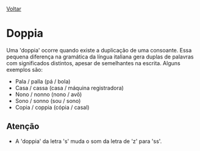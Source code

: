 [Voltar](./index.md)

# Doppia

Uma 'doppia' ocorre quando existe a duplicação de uma consoante. Essa pequena diferença na gramática da língua italiana gera duplas de palavras com significados distintos, apesar de semelhantes na escrita. Alguns exemplos são:

* Pala / palla (pá / bola)
* Casa / cassa (casa / máquina registradora)
* Nono / nonno (nono / avô)
* Sono / sonno (sou / sono)
* Copia / coppia (cópia / casal)

## Atenção

* A 'doppia' da letra 's' muda o som da letra de 'z' para 'ss'.